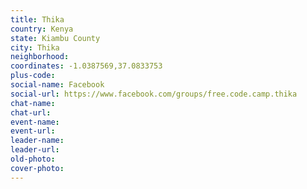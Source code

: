 ```yaml
---
title: Thika
country: Kenya
state: Kiambu County
city: Thika
neighborhood: 
coordinates: -1.0387569,37.0833753
plus-code:
social-name: Facebook
social-url: https://www.facebook.com/groups/free.code.camp.thika
chat-name:
chat-url:
event-name:
event-url:
leader-name:
leader-url:
old-photo: 
cover-photo:
---
```

